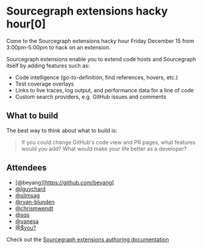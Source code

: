 # Sourcegraph extensions hacky hour[0]

Come to the Sourcegraph extensions hacky hour Friday December 15 from 3:00pm-5:00pm to hack on an extension.

Sourcegraph extensions enable you to extend code hosts and Sourcegraph itself by adding features such as:

- Code intelligence (go-to-definition, find references, hovers, etc.)
- Test coverage overlays
- Links to live traces, log output, and performance data for a line of code
- Custom search providers, e.g. GitHub issues and comments

## What to build

The best way to think about what to build is:

> If you could change GitHub's code view and PR pages, what features would you add? What would make your life better as a developer?

## Attendees

- [@beyang][https://github.com/beyang]
- [@lguychard](https://github.com/lguychard)
- [@slimsag](https://github.com/slimsag)
- [@ryan-blunden](https://github.com/ryan-blunden)
- [@chrismwendt](https://github.com/chrismwendt)
- [@sqs](https://github.com/sqs)
- [@vanesa](vanesa)
- [@$you?]()

Check out the [Sourcegraph extensions authoring documentation](https://docs.sourcegraph.com/extensions/authoring)
